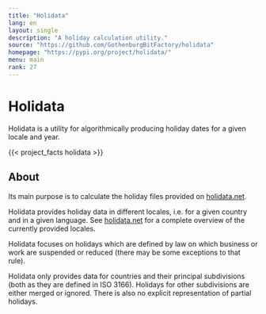 ```yaml
---
title: "Holidata"
lang: en
layout: single
description: "A holiday calculation utility."
source: "https://github.com/GothenburgBitFactory/holidata"
homepage: "https://pypi.org/project/holidata/"
menu: main
rank: 27
---
```


# Holidata

Holidata is a utility for algorithmically producing holiday dates for a given locale and year.

{{< project_facts holidata >}}

## About

Its main purpose is to calculate the holiday files provided on [holidata.net](https://holidata.net).

Holidata provides holiday data in different locales, i.e. for a given country and in a given language.
See [holidata.net](https://holidata.net) for a complete overview of the currently provided locales.

Holidata focuses on holidays which are defined by law on which business or work are suspended or reduced (there may be some exceptions to that rule).

Holidata only provides data for countries and their principal subdivisions (both as they are defined in ISO 3166).
Holidays for other subdivisions are either merged or ignored.
There is also no explicit representation of partial holidays.
